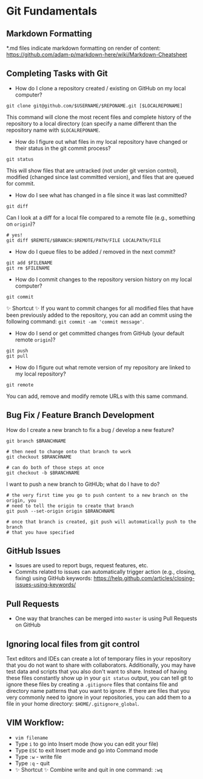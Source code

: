 # Git Fundamentals
## Markdown Formatting
\*.md files indicate markdown formatting on render of content: https://github.com/adam-p/markdown-here/wiki/Markdown-Cheatsheet

## Completing Tasks with Git
* How do I clone a repository created / existing on GitHub on my local computer?
```
git clone git@github.com/$USERNAME/$REPONAME.git [$LOCALREPONAME]
```
This command will clone the most recent files and complete history of the
repository to a local directory (can specify a name different than the
repository name with `$LOCALREPONAME`.

* How do I figure out what files in my local repository have changed or their status in the git commit process?
```
git status
```
This will show files that are untracked (not under git version control),
modified (changed since last committed version), and files that are queued for
commit.
* How do I see what has changed in a file since it was last committed?
```
git diff
```
Can I look at a diff for a local file compared to a remote file (e.g.,
something on `origin`)?
```
# yes!
git diff $REMOTE/$BRANCH:$REMOTE/PATH/FILE LOCALPATH/FILE
```

* How do I queue files to be added / removed in the next commit?
```
git add $FILENAME
git rm $FILENAME
```
* How do I commit changes to the repository version history on my local computer?
```
git commit
```

:sparkles: Shortcut :sparkles: If you want to commit changes for all modified
files that have been previously added to the repository, you can add an commit
using the following command: `git commit -am 'commit message'`.

* How do I send or get committed changes from GitHub (your default remote `origin`)?
```
git push
git pull
```
* How do I figure out what remote version of my repository are linked to my local repository?
```
git remote
```
You can add, remove and modify remote URLs with this same command.

## Bug Fix / Feature Branch Development
How do I create a new branch to fix a bug / develop a new feature?
```
git branch $BRANCHNAME

# then need to change onto that branch to work
git checkout $BRANCHNAME

# can do both of those steps at once
git checkout -b $BRANCHNAME
```
I want to push a new branch to GitHUb; what do I have to do?
```
# the very first time you go to push content to a new branch on the origin, you
# need to tell the origin to create that branch
git push --set-origin origin $BRANCHNAME

# once that branch is created, git push will automatically push to the branch
# that you have specified
```

## GitHub Issues
* Issues are used to report bugs, request features, etc.
* Commits related to issues can automatically trigger action (e.g., closing,
  fixing) using GitHub keywords:
  https://help.github.com/articles/closing-issues-using-keywords/

## Pull Requests
* One way that branches can be merged into `master` is using Pull Requests on GitHub

## Ignoring local files from git control
Text editors and IDEs can create a lot of temporary files in your repository
that you do not want to share with collaborators.  Additionally, you may have
test data and scripts that you also don't want to share.  Instead of having
these files constantly show up in your `git status` output, you can tell git to
ignore these files by creating a `.gitignore` files that contains file and
directory name patterns that you want to ignore.  If there are files that you
very commonly need to ignore in your repositories, you can add them to a file
in your home directory: `$HOME/.gitignore_global`.

## VIM Workflow:
* `vim filename`
* Type `i` to go into Insert mode (how you can edit your file)
* Type `ESC` to exit Insert mode and go into Command mode
* Type `:w` - write file
* Type `:q` - quit
* :sparkles: Shortcut :sparkles: Combine write and quit in one command: `:wq`
